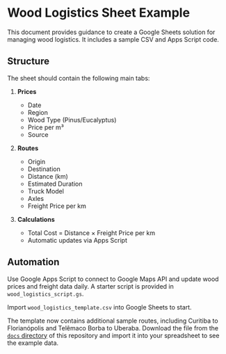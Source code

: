 # Wood Logistics Sheet Example

This document provides guidance to create a Google Sheets solution for managing wood logistics. It includes a sample CSV and Apps Script code.

## Structure
The sheet should contain the following main tabs:

1. **Prices**
   - Date
   - Region
   - Wood Type (Pinus/Eucalyptus)
   - Price per m³
   - Source

2. **Routes**
   - Origin
   - Destination
   - Distance (km)
   - Estimated Duration
   - Truck Model
   - Axles
   - Freight Price per km

3. **Calculations**
   - Total Cost = Distance × Freight Price per km
   - Automatic updates via Apps Script

## Automation
Use Google Apps Script to connect to Google Maps API and update wood prices and freight data daily. A starter script is provided in `wood_logistics_script.gs`.

Import `wood_logistics_template.csv` into Google Sheets to start.

The template now contains additional sample routes, including Curitiba to
Florianópolis and Telêmaco Borba to Uberaba. Download the file from the
[`docs` directory](wood_logistics_template.csv) of this repository and import it
into your spreadsheet to see the example data.
